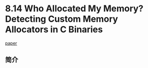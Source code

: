 # 8.14 Who Allocated My Memory? Detecting Custom Memory Allocators in C Binaries

[paper](https://www.cs.vu.nl/~herbertb/papers/membrush_wcre13.pdf)

## 简介

